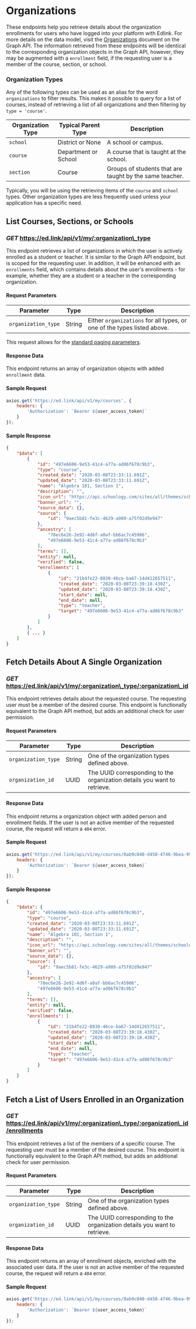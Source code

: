 # Organizations

These endpoints help you retrieve details about the organization enrollments for users who have logged into your platform with Edlink.
For more details on the data model, visit the [Organizations](/docs/graph/organizations) document on the Graph API. The information retrieved from these
endpoints will be identical to the corresponding organization objects in the Graph API, however, they may be augmented with a `enrollment` field, if
the requesting user is a member of the course, section, or school.

### Organization Types

Any of the following types can be used as an alias for the word `organizations` to filter results. This makes it possible to query for a list of courses, instead of retrieving a list of all organizations and then filtering by `type = 'course'`.

| Organization Type | Typical Parent Type | Description |
|---|---|---|
| `school` | District or None | A school or campus. |
| `course` | Department or School | A course that is taught at the school. |
| `section` | Course | Groups of students that are taught by the same teacher. |

Typically, you will be using the retrieving items of the `course` and `school` types. Other organization types are less frequently used unless your application has a specific need.

## List Courses, Sections, or Schools
### *GET* https://ed.link/api/v1/my/:organization\_type

This endpoint retrieves a list of organizations in which the user is actively enrolled as a student or teacher. It is similar to the Graph API endpoint,
but is scoped for the requesting user. In addition, it will be enhanced with an `enrollments` field, which contains details about the user's enrollments -
for example, whether they are a student or a teacher in the corresponding organization.

#### Request Parameters

| Parameter | Type | Description |
|---|---|---|
| `organization_type` | String | Either `organizations` for all types, or one of the types listed above. |

This request allows for the [standard paging parameters](/docs/graph/paginated-requests).

#### Response Data

This endpoint returns an array of organization objects with added `enrollment` data.

#### Sample Request

``` javascript
axios.get('https://ed.link/api/v1/my/courses', {
    headers: {
        'Authorization': `Bearer ${user_access_token}`
    }
});
```

#### Sample Response

```json
{
    "$data": [
        {
            "id": "497e6606-9e53-41c4-a77a-ad86f678c9b3",
            "type": "course",
            "created_date": "2020-03-08T23:33:11.691Z",
            "updated_date": "2020-03-08T23:33:11.691Z",
            "name": "Algebra 101, Section 1",
            "description": "",
            "icon_url": "https://api.schoology.com/sites/all/themes/schoology_theme/images/course-default.svg",
            "banner_url": "",
            "source_data": {},
            "source": {
                "id": "9aec5b81-fe3c-4629-a989-a75f02d9e947"
            },
            "ancestry": [
                "78ec6e26-2e92-4d6f-a0af-bb6ac7c45986",
                "497e6606-9e53-41c4-a77a-ad86f678c9b3"
            ],
            "terms": [],
            "entity": null,
            "verified": false,
            "enrollments": [
                {
                    "id": "21b4fe22-8830-46ce-ba67-14d412657511",
                    "created_date": "2020-03-08T23:39:18.430Z",
                    "updated_date": "2020-03-08T23:39:18.430Z",
                    "start_date": null,
                    "end_date": null,
                    "type": "teacher",
                    "target": "497e6606-9e53-41c4-a77a-ad86f678c9b3"
                }
            ]
        },
        { ... }
    ]
}
```

## Fetch Details About A Single Organization
### *GET* https://ed.link/api/v1/my/:organization\_type/:organization\_id

This endpoint retrieves details about the requested course. The requesting user must be a member of the desired course.
This endpoint is functionally equivalent to the Graph API method, but adds an additional check for user permission.

#### Request Parameters

| Parameter | Type | Description |
|---|---|---|
| `organization_type` | String | One of the organization types defined above. |
| `organization_id` | UUID | The UUID corresponding to the organization details you want to retrieve. |

#### Response Data

This endpoint returns a organization object with added person and enrollment fields. If the user is not an active member of the requested course, the request will return a `404` error.

#### Sample Request

``` javascript
axios.get('https://ed.link/api/v1/my/courses/8ab9c040-d458-4746-9bea-99f4b5066f17', {
    headers: {
        'Authorization': `Bearer ${user_access_token}`
    }
});
```

#### Sample Response

```json
{
    "$data": {
        "id": "497e6606-9e53-41c4-a77a-ad86f678c9b3",
        "type": "course",
        "created_date": "2020-03-08T23:33:11.691Z",
        "updated_date": "2020-03-08T23:33:11.691Z",
        "name": "Algebra 101, Section 1",
        "description": "",
        "icon_url": "https://api.schoology.com/sites/all/themes/schoology_theme/images/course-default.svg",
        "banner_url": "",
        "source_data": {},
        "source": {
            "id": "9aec5b81-fe3c-4629-a989-a75f02d9e947"
        },
        "ancestry": [
            "78ec6e26-2e92-4d6f-a0af-bb6ac7c45986",
            "497e6606-9e53-41c4-a77a-ad86f678c9b3"
        ],
        "terms": [],
        "entity": null,
        "verified": false,
        "enrollments": [
            {
                "id": "21b4fe22-8830-46ce-ba67-14d412657511",
                "created_date": "2020-03-08T23:39:18.430Z",
                "updated_date": "2020-03-08T23:39:18.430Z",
                "start_date": null,
                "end_date": null,
                "type": "teacher",
                "target": "497e6606-9e53-41c4-a77a-ad86f678c9b3"
            }
        ]
    }
}
```

## Fetch a List of Users Enrolled in an Organization
### *GET* https://ed.link/api/v1/my/:organization\_type/:organization\_id/enrollments

This endpoint retrieves a list of the members of a specific course. The requesting user must be a member of the desired course.
This endpoint is functionally equivalent to the Graph API method, but adds an additional check for user permission.

#### Request Parameters

| Parameter | Type | Description |
|---|---|---|
| `organization_type` | String | One of the organization types defined above. |
| `organization_id` | UUID | The UUID corresponding to the organization details you want to retrieve. |

#### Response Data

This endpoint returns an array of enrollment objects, enriched with the associated user data. If the user is not an active member of the requested course, the request will return a `404` error.

#### Sample Request

``` javascript
axios.get('https://ed.link/api/v1/my/courses/8ab9c040-d458-4746-9bea-99f4b5066f17/enrollments', {
    headers: {
        'Authorization': `Bearer ${user_access_token}`
    }
});
```
